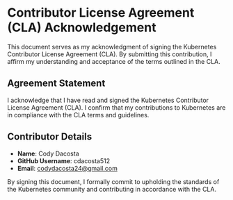 # Contributor License Agreement (CLA) Acknowledgement

This document serves as my acknowledgment of signing the Kubernetes Contributor License Agreement (CLA). By submitting this contribution, I affirm my understanding and acceptance of the terms outlined in the CLA.

## Agreement Statement

I acknowledge that I have read and signed the Kubernetes Contributor License Agreement (CLA). I confirm that my contributions to Kubernetes are in compliance with the CLA terms and guidelines.

## Contributor Details

- **Name**: Cody Dacosta
- **GitHub Username**: cdacosta512
- **Email**: codydacosta24@gmail.com

By signing this document, I formally commit to upholding the standards of the Kubernetes community and contributing in accordance with the CLA.

